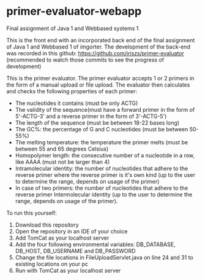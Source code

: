# primer-evaluator-webapp
Final assignment of Java 1 and Webbased systems 1

This is the front end with an incorporated back end of the final assignment of Java 1 and Webbased 1 of imgorter.
The development of the back-end was recorded in this github: https://github.com/iriszs/primer-evaluator (recommended to watch those commits to see the progress of development)

This is the primer evaluator.
The primer evaluator accepts 1 or 2 primers in the form of a manual upload or file upload.
The evaluator then calculates and checks the following properties of each primer:
- The nucleotides it contains (must be only ACTG)
- The validity of the sequence(must have a forward primer in the form of 5'-ACTG-3' and a reverse primer in the form of 3'-ACTG-5')
- The length of the sequence (must be between 18-22 bases long)
- The GC%: the percentage of G and C nucleotides (must be between 50-55%)
- The melting temperature: the temperature the primer melts (must be between 55 and 65 degrees Celsius)
- Homopolymer length: the consecutive number of a nucleotide in a row, like AAAA (must not be larger than 4)
- Intramolecular identity: the number of nucleotides that adhere to the reverse primer where the reverse primer is it's own kind (up to the user to determine the range, depends on usage of the primer)
- In case of two primers: the number of nucleotides that adhere to the reverse primer Intermolecular identity (up to the user to determine the range, depends on usage of the primer).

To run this yourself:
1. Download this repository
2. Open the repository in an IDE of your choice
3. Add TomCat as your localhost server
4. Add the four following environmental variables: DB_DATABASE, DB_HOST, DB_USERNAME and DB_PASSWORD
5. Change the file locations in FileUploadServlet.java on line 24 and 31 to existing locations on your pc
6. Run with TomCat as your localhost server
